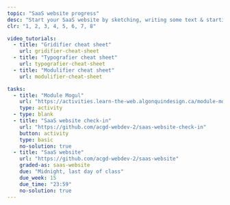 ```yaml
---
topic: "SaaS website progress"
desc: "Start your SaaS website by sketching, writing some text & starting to code."
clr: "1, 2, 3, 4, 5, 6, 7, 8"

video_tutorials:
  - title: "Gridifier cheat sheet"
    url: gridifier-cheat-sheet
  - title: "Typografier cheat sheet"
    url: typografier-cheat-sheet
  - title: "Modulifier cheat sheet"
    url: modulifier-cheat-sheet

tasks:
  - title: "Module Mogul"
    url: "https://activities.learn-the-web.algonquindesign.ca/module-mogul/"
    type: activity
  - type: blank
  - title: "SaaS website check-in"
    url: "https://github.com/acgd-webdev-2/saas-website-check-in"
    button: activity
    type: basic
    no-solution: true
  - title: "SaaS website"
    url: "https://github.com/acgd-webdev-2/saas-website"
    graded-as: saas-website
    due: "Midnight, last day of class"
    due_week: 15
    due_time: "23:59"
    no-solution: true
---
```

